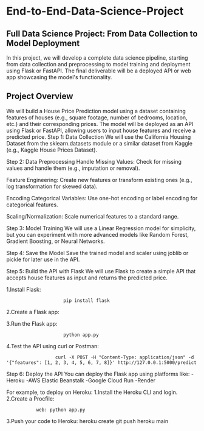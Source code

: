 # End-to-End-Data-Science-Project
## Full Data Science Project: From Data Collection to Model Deployment
In this project, we will develop a complete data science pipeline, starting from data collection and preprocessing to model training and deployment using Flask or FastAPI. The final deliverable will be a deployed API or web app showcasing the model's functionality.

## Project Overview
We will build a House Price Prediction model using a dataset containing features of houses (e.g., square footage, number of bedrooms, location, etc.) and their corresponding prices. The model will be deployed as an API using Flask or FastAPI, allowing users to input house features and receive a predicted price.
Step 1: Data Collection
We will use the California Housing Dataset from the sklearn.datasets module or a similar dataset from Kaggle (e.g., Kaggle House Prices Dataset).

Step 2: Data Preprocessing
Handle Missing Values: Check for missing values and handle them (e.g., imputation or removal).

Feature Engineering: Create new features or transform existing ones (e.g., log transformation for skewed data).

Encoding Categorical Variables: Use one-hot encoding or label encoding for categorical features.

Scaling/Normalization: Scale numerical features to a standard range.

Step 3: Model Training
We will use a Linear Regression model for simplicity, but you can experiment with more advanced models like Random Forest, Gradient Boosting, or Neural Networks.

Step 4: Save the Model
Save the trained model and scaler using joblib or pickle for later use in the API.

Step 5: Build the API with Flask
We will use Flask to create a simple API that accepts house features as input and returns the predicted price.

1.Install Flask:
                      
                         pip install flask
2.Create a Flask app:

3.Run the Flask app:

                         python app.py

4.Test the API using curl or Postman:

                      curl -X POST -H "Content-Type: application/json" -d '{"features": [1, 2, 3, 4, 5, 6, 7, 8]}' http://127.0.0.1:5000/predict

Step 6: Deploy the API
You can deploy the Flask app using platforms like:
-Heroku
-AWS Elastic Beanstalk
-Google Cloud Run
-Render

For example, to deploy on Heroku:
1.Install the Heroku CLI and login.
2.Create a Procfile:

               web: python app.py

3.Push your code to Heroku:
                    heroku create
                    git push heroku main


